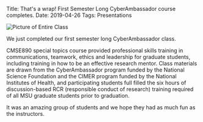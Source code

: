 Title: That's a wrap!  First Semester Long CyberAmbassador course completes.
Date: 2019-04-26
Tags: Presentations

![Picture of Entire Class](//colbrydi.github.io/images/CMSE890-S2019.jpg)

We just completed our first semester long CyberAmbassador class.  

CMSE890 special topics course provided professional skills training in communications, teamwork, ethics and leadership for graduate students, including training in how to be an effective research mentor.
Class materials are drawn from the CyberAmbassador program funded by the National Science
Foundation and the CIMER program funded by the National Institutes of Health, and participating students full filled the six hours of discussion-based RCR (responsible conduct of research) training required of all MSU
graduate students prior to graduation.

It was an amazing group of students and we hope they had as much fun as the instructors.  
